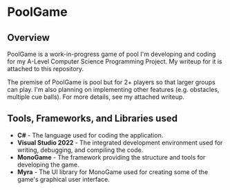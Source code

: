 # PoolGame
## Overview
PoolGame is a work-in-progress game of pool I'm developing and coding for my A-Level Computer Science Programming Project. My writeup for it is attached to this repository.

The premise of PoolGame is pool but for 2+ players so that larger groups can play. 
I'm also planning on implementing other features (e.g. obstacles, multiple cue balls). For more details, see my attached writeup.

## Tools, Frameworks, and Libraries used
- **C#** - The language used for coding the application.
- **Visual Studio 2022** - The integrated development environment used for writing, debugging, and compiling the code.
- **MonoGame** - The framework providing the structure and tools for developing the game.
- **Myra** - The UI library for MonoGame used for creating some of the game's graphical user interface.

